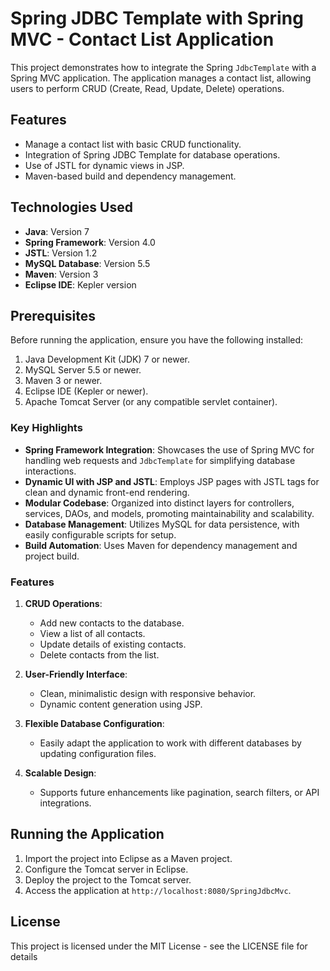 # Spring JDBC Template with Spring MVC - Contact List Application

This project demonstrates how to integrate the Spring `JdbcTemplate` with a Spring MVC application. The application manages a contact list, allowing users to perform CRUD (Create, Read, Update, Delete) operations.

## Features

- Manage a contact list with basic CRUD functionality.
- Integration of Spring JDBC Template for database operations.
- Use of JSTL for dynamic views in JSP.
- Maven-based build and dependency management.

## Technologies Used

- **Java**: Version 7
- **Spring Framework**: Version 4.0
- **JSTL**: Version 1.2
- **MySQL Database**: Version 5.5
- **Maven**: Version 3
- **Eclipse IDE**: Kepler version

## Prerequisites

Before running the application, ensure you have the following installed:

1. Java Development Kit (JDK) 7 or newer.
2. MySQL Server 5.5 or newer.
3. Maven 3 or newer.
4. Eclipse IDE (Kepler or newer).
5. Apache Tomcat Server (or any compatible servlet container).

### Key Highlights

- **Spring Framework Integration**: Showcases the use of Spring MVC for handling web requests and `JdbcTemplate` for simplifying database interactions.
- **Dynamic UI with JSP and JSTL**: Employs JSP pages with JSTL tags for clean and dynamic front-end rendering.
- **Modular Codebase**: Organized into distinct layers for controllers, services, DAOs, and models, promoting maintainability and scalability.
- **Database Management**: Utilizes MySQL for data persistence, with easily configurable scripts for setup.
- **Build Automation**: Uses Maven for dependency management and project build.

### Features

1. **CRUD Operations**:
   - Add new contacts to the database.
   - View a list of all contacts.
   - Update details of existing contacts.
   - Delete contacts from the list.

2. **User-Friendly Interface**:
   - Clean, minimalistic design with responsive behavior.
   - Dynamic content generation using JSP.

3. **Flexible Database Configuration**:
   - Easily adapt the application to work with different databases by updating configuration files.

4. **Scalable Design**:
   - Supports future enhancements like pagination, search filters, or API integrations.



## Running the Application

1. Import the project into Eclipse as a Maven project.
2. Configure the Tomcat server in Eclipse.
3. Deploy the project to the Tomcat server.
4. Access the application at `http://localhost:8080/SpringJdbcMvc`.

## License

This project is licensed under the MIT License - see the LICENSE file for details
